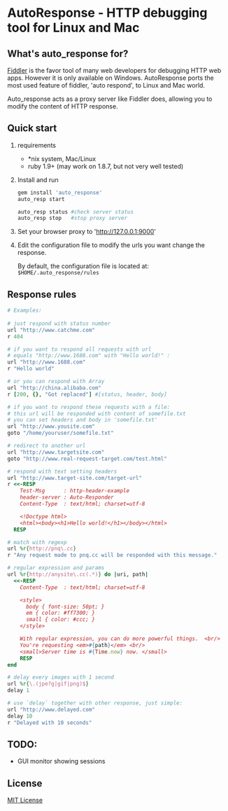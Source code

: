 # AutoResponse - HTTP debugging tool for Linux and Mac

## What's auto_response for?

[Fiddler](http://www.fiddler2.com) is the favor tool of many web developers for debugging HTTP web apps. However it is only available on Windows. AutoResponse ports the most used feature of fiddler, 'auto respond', to Linux and Mac world.

Auto_response acts as a proxy server like Fiddler does, allowing you to modify the content of HTTP response.

## Quick start

1. requirements
    - \*nix system, Mac/Linux
    - ruby 1.9+ (may work on 1.8.7, but not very well tested)

1. Install and run

    ~~~sh
    gem install 'auto_response'
    auto_resp start

    auto_resp status #check server status
    auto_resp stop   #stop proxy server
    ~~~

2. Set your browser proxy to 'http://127.0.0.1:9000'
3. Edit the configuration file to modify the urls you want change the response.

    By default, the configuration file is located at:
    `$HOME/.auto_response/rules`

## Response rules

~~~ruby
# Examples:
 
# just respond with status number
url "http://www.catchme.com"
r 404

# if you want to respond all requests with url 
# equals "http://www.1688.com" with "Hello world!" :
url "http://www.1688.com" 
r "Hello world" 

# or you can respond with Array
url "http://china.alibaba.com"
r [200, {}, "Got replaced"] #[status, header, body]

# if you want to respond these requests with a file:
# this url will be responded with content of somefile.txt
# you can set headers and body in 'somefile.txt'
url "http://www.yousite.com" 
goto "/home/youruser/somefile.txt"

# redirect to another url
url "http://www.targetsite.com" 
goto "http://www.real-request-target.com/test.html"

# respond with text setting headers
url "http://www.target-site.com/target-url"
r <<-RESP
    Test-Msg      : http-header-example
    header-server : Auto-Responder
    Content-Type  : text/html; charset=utf-8

    <!Doctype html>
    <html><body><h1>Hello world!</h1></body></html>
  RESP

# match with regexp
url %r{http://pnq\.cc}
r "Any request made to pnq.cc will be responded with this message."

# regular expression and params
url %r{http://anysite\.cc(.*)} do |uri, path|
  <<-RESP
    Content-Type  : text/html; charset=utf-8

    <style>
      body { font-size: 50pt; }
      em { color: #ff7300; }
      small { color: #ccc; }
    </style>

    With regular expression, you can do more powerful things.  <br/> 
    You're requesting <em>#{path}</em> <br/>
    <small>Server time is #{Time.now} now. </small>
    RESP
end

# delay every images with 1 second
url %r{\.(jpe?g|gif|png)$}
delay 1

# use `delay` together with other response, just simple:
url "http://www.delayed.com"
delay 10
r "Delayed with 10 seconds"
~~~

## TODO:
* GUI monitor showing sessions

## License

[MIT License](https://opensource.org/licenses/MIT)
